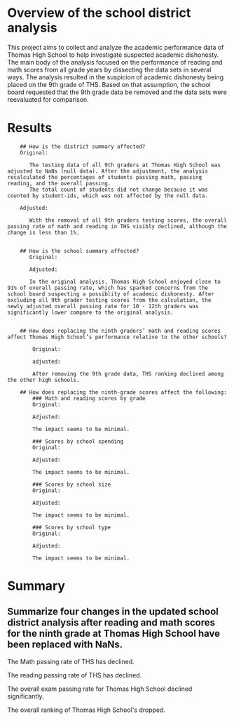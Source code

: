 #  Overview of the school district analysis
This project aims to collect and analyze the academic performance data of Thomas High School to help investigate suspected academic dishonesty. 
The main body of the analysis focused on the performance of reading and math scores from all grade years by dissecting the data sets in several ways. 
The analysis resulted in the suspicion of academic dishonesty being placed on the 9th grade of THS. 
Based on that assumption, the school board requested that the 9th grade data be removed and the data sets were reevaluated for comparison.


#  Results
        ## How is the district summary affected?
        Original:

           The testing data of all 9th graders at Thomas High School was adjusted to NaNs (null data). After the adjustment, the analysis recalculated the percentages of students passing math, passing reading, and the overall passing. 
           The total count of students did not change because it was counted by student-ids, which was not affected by the null data.

        Adjusted: 

           With the removal of all 9th graders testing scores, the overall passing rate of math and reading in THS visibly declined, although the change is less than 1%.
           

        ## How is the school summary affected?
           Original:

           Adjusted:
           
           In the original analysis, Thomas High School enjoyed close to 91% of overall passing rate, which has sparked concerns from the school board suspecting a possiblity of academic dishonesty. After excluding all 9th grader testing scores from the calculation, the newly adjusted overall passing rate for 10 - 12th graders was significantly lower compare to the original analysis.


        ## How does replacing the ninth graders’ math and reading scores affect Thomas High School’s performance relative to the other schools?

            Original:

            adjusted:

            After removing the 9th grade data, THS ranking declined among the other high schools.

        ## How does replacing the ninth-grade scores affect the following:
            ### Math and reading scores by grade
            Original: 

            Adjusted: 

            The impact seems to be minimal.

            ### Scores by school spending
            Original: 

            Adjusted: 

            The impact seems to be minimal.

            ### Scores by school size
            Original: 

            Adjusted: 

            The impact seems to be minimal.
            
            ### Scores by school type
            Original: 

            Adjusted: 

            The impact seems to be minimal.


#  Summary

##  Summarize four changes in the updated school district analysis after reading and math scores for the ninth grade at Thomas High School have been replaced with NaNs.

The Math passing rate of THS has declined.

The reading passing rate of THS has declined.

The overall exam passing rate for Thomas High School declined significantly.

The overall ranking of Thomas High School's dropped.
